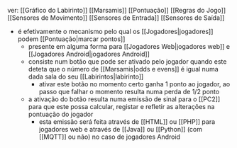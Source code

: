 ver:
	[[Gráfico do Labirinto]]
	[[Marsamis]]
	[[Pontuação]]
	[[Regras do Jogo]]
	[[Sensores de Movimento]]
	[[Sensores de Entrada]]
	[[Sensores de Saída]]

- é efetivamente o mecanismo pelo qual os [[Jogadores|jogadores]] podem [[Pontuação|marcar pontos]]
	- presente em alguma forma para [[Jogadores Web|jogadores web]] e [[Jogadores Android|jogadores Android]]
	- consiste num botão que pode ser ativado pelo jogador quando este deteta que o número de [[Marsamis|odds e evens]] é igual numa dada sala do seu [[Labirintos|labirinto]]
		- ativar este botão no momento certo ganha 1 ponto ao jogador, ao passo que falhar o momento resulta numa perda de 1/2 ponto
	- a ativação do botão resulta numa emissão de sinal para o [[PC2]] para que este possa calcular, registar e refletir as alterações na pontuação do jogador
		- esta emissão será feita através de [[HTML]] ou [[PHP]] para jogadores web e através de [[Java]] ou [[Python]] (com [[MQTT]] ou não) no caso de  jogadores Android
